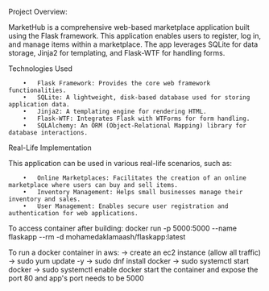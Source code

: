 Project Overview:

MarketHub is a comprehensive web-based marketplace application built using the Flask framework. This application enables users to register, log in, and manage items within a marketplace. The app leverages SQLite for data storage, Jinja2 for templating, and Flask-WTF for handling forms.

Technologies Used

	    •	Flask Framework: Provides the core web framework functionalities.
	    •	SQLite: A lightweight, disk-based database used for storing application data.
	    •	Jinja2: A templating engine for rendering HTML.
	    •	Flask-WTF: Integrates Flask with WTForms for form handling.
	    •	SQLAlchemy: An ORM (Object-Relational Mapping) library for database interactions.

Real-Life Implementation

This application can be used in various real-life scenarios, such as:

	    •	Online Marketplaces: Facilitates the creation of an online marketplace where users can buy and sell items.
	    •	Inventory Management: Helps small businesses manage their inventory and sales.
	    •	User Management: Enables secure user registration and authentication for web applications.

To access container after building:
	docker run -p 5000:5000 --name flaskapp --rm -d mohamedaklamaash/flaskapp:latest

To run a docker container in aws:
	-> create an ec2 instance (allow all traffic)
	-> sudo yum update -y
	-> sudo dnf install docker
	-> sudo systemctl start docker
	-> sudo systemctl enable docker
	start the container and expose the port 80 and app's port needs to be 5000